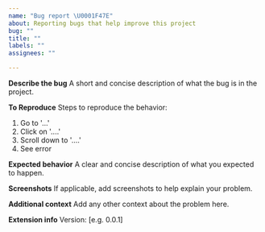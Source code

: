 ```yaml
---
name: "Bug report \U0001F47E"
about: Reporting bugs that help improve this project
bug: ""
title: ""
labels: ""
assignees: ""

---
```


**Describe the bug**
A short and concise description of what the bug is in the project.

**To Reproduce**
Steps to reproduce the behavior:
1. Go to '...'
2. Click on '....'
3. Scroll down to '....'
4. See error

**Expected behavior**
A clear and concise description of what you expected to happen.

**Screenshots**
If applicable, add screenshots to help explain your problem.

**Additional context**
Add any other context about the problem here.

**Extension info**
Version: [e.g. 0.0.1]